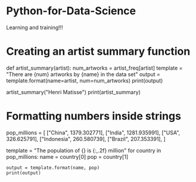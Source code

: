 # Python-for-Data-Science
Learning and training!!!
# Creating an artist summary function
def artist_summary(artist):
    num_artworks = artist_freq[artist]
    template = "There are {num} artworks by {name} in the data set"
    output = template.format(name=artist, num=num_artworks)
    print(output)

artist_summary("Henri Matisse")
print(artist_summary)
# Formatting numbers inside strings
pop_millions = [
    ["China", 1379.302771],
    ["India", 1281.935991],
    ["USA",  326.625791],
    ["Indonesia",  260.580739],
    ["Brazil",  207.353391],
]

template = "The population of {} is {:,.2f} million"
for country in pop_millions:
    name = country[0]
    pop = country[1]
    
    output = template.format(name, pop)
    print(output) 
